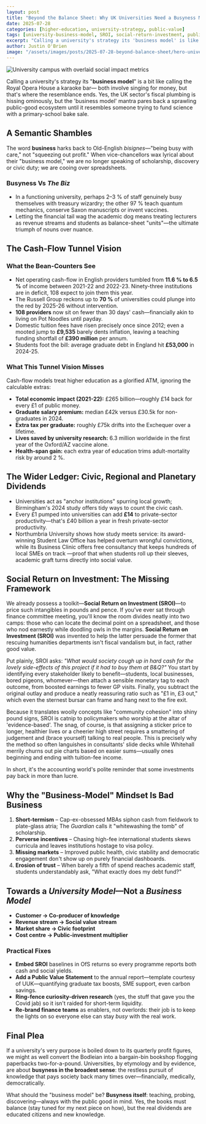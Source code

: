 ```yaml
---
layout: post
title: "Beyond the Balance Sheet: Why UK Universities Need a Busyness Model"
date: 2025-07-28
categories: [higher-education, university-strategy, public-value]
tags: [university-business-model, SROI, social-return-investment, public-good, UK-universities, university-finance]
excerpt: "Calling a university's strategy its 'business model' is like calling the Royal Opera House a karaoke bar. Universities need a busyness model focused on public value, not just profit margins."
author: Justin O'Brien
image: "/assets/images/posts/2025-07-28-beyond-balance-sheet/hero-university-busyness.jpg"
---
```


![University campus with overlaid social impact metrics](/assets/images/posts/2025-07-28-beyond-balance-sheet/hero-university-busyness.jpg)

Calling a university's strategy its "**business model**" is a bit like calling the Royal Opera House a karaoke bar— both involve singing for money, but that's where the resemblance ends. Yes, the UK sector's fiscal plumbing is hissing ominously, but the 'business model' mantra pares back a sprawling public-good ecosystem until it resembles someone trying to fund science with a primary-school bake sale.

## A Semantic Shambles

The word **business** harks back to Old-English *bisignes*—"being busy with care," not "squeezing out profit." When vice-chancellors wax lyrical about their "business model," we are no longer speaking of scholarship, discovery or civic duty; we are cooing over spreadsheets.

### Busyness Vs *The Biz*

- In a functioning university, perhaps 2–3 % of staff genuinely busy themselves with treasury wizardry; the other 97 % teach quantum mechanics, conserve Saxon manuscripts or invent vaccines.
- Letting the financial tail wag the academic dog means treating lecturers as revenue streams and students as balance-sheet "units"—the ultimate triumph of nouns over nuance.

## The Cash-Flow Tunnel Vision

### What the Bean-Counters See

- Net operating cash-flow in English providers tumbled from **11.6 % to 6.5 %** of income between 2021-22 and 2022-23. Ninety-three institutions are in deficit, 108 expect to join them this year.
- The Russell Group reckons up to **70 %** of universities could plunge into the red by 2025-26 without intervention.
- **108 providers** now sit on fewer than 30 days' cash—financially akin to living on Pot Noodles until payday.
- Domestic tuition fees have risen precisely once since 2012; even a mooted jump to **£9,535** barely dents inflation, leaving a teaching funding shortfall of **£390 million** per annum.
- Students foot the bill: average graduate debt in England hit **£53,000** in 2024-25.

### What This Tunnel Vision Misses

Cash-flow models treat higher education as a glorified ATM, ignoring the calculable extras:

- **Total economic impact (2021-22):** £265 billion—roughly £14 back for every £1 of public money.
- **Graduate salary premium:** median £42k versus £30.5k for non-graduates in 2024.
- **Extra tax per graduate:** roughly £75k drifts into the Exchequer over a lifetime.
- **Lives saved by university research:** 6.3 million worldwide in the first year of the Oxford/AZ vaccine alone.
- **Health-span gain:** each extra year of education trims adult-mortality risk by around 2 %.

## The Wider Ledger: Civic, Regional and Planetary Dividends

- Universities act as "anchor institutions" spurring local growth; Birmingham's 2024 study offers tidy ways to count the civic cash.
- Every £1 pumped into universities can add **£14** to private-sector productivity—that's £40 billion a year in fresh private-sector productivity.
- Northumbria University shows how study meets service: its award-winning Student Law Office has helped overturn wrongful convictions, while its Business Clinic offers free consultancy that keeps hundreds of local SMEs on track —proof that when students roll up their sleeves, academic graft turns directly into social value.

## Social Return on Investment: The Missing Framework

We already possess a toolkit—**Social Return on Investment (SROI)**—to price such intangibles in pounds and pence. If you've ever sat through finance committee meeting, you'll know the room divides neatly into two camps: those who can locate the decimal point on a spreadsheet, and those who nod earnestly while doodling owls in the margins. **Social Return on Investment (SROI)** was invented to help the latter persuade the former that rescuing humanities departments isn't fiscal vandalism but, in fact, rather good value.

Put plainly, SROI asks: *"What would society cough up in hard cash for the lovely side-effects of this project if it had to buy them at B&Q?"* You start by identifying every stakeholder likely to benefit—students, local businesses, bored pigeons, whomever—then attach a sensible monetary tag to each outcome, from boosted earnings to fewer GP visits. Finally, you subtract the original outlay and produce a neatly reassuring ratio such as "£1 in, £3 out," which even the sternest bursar can frame and hang next to the fire exit.

Because it translates woolly concepts like "community cohesion" into shiny pound signs, SROI is catnip to policymakers who worship at the altar of 'evidence-based'. The snag, of course, is that assigning a sticker price to longer, healthier lives or a cheerier high street requires a smattering of judgement and (brace yourself) talking to real people. This is precisely why the method so often languishes in consultants' slide decks while Whitehall merrily churns out pie charts based on easier sums—usually ones beginning and ending with tuition-fee income.

In short, it's the accounting world's polite reminder that some investments pay back in more than lucre.

## Why the "Business-Model" Mindset Is Bad Business

1. **Short-termism** – Cap-ex-obsessed MBAs siphon cash from fieldwork to plate-glass atria; The *Guardian* calls it "whitewashing the tomb" of scholarship.
2. **Perverse incentives** – Chasing high-fee international students skews curricula and leaves institutions hostage to visa policy.
3. **Missing markets** – Improved public health, civic stability and democratic engagement don't show up on purely financial dashboards.
4. **Erosion of trust** – When barely a fifth of spend reaches academic staff, students understandably ask, "What exactly does my debt fund?"

## Towards a *University Model*—Not a *Business Model*

- **Customer → Co-producer of knowledge**
- **Revenue stream → Social value stream**
- **Market share → Civic footprint**
- **Cost centre → Public-investment multiplier**

### Practical Fixes

- **Embed SROI** baselines in OfS returns so every programme reports both cash and social yields.
- **Add a Public Value Statement** to the annual report—template courtesy of UUK—quantifying graduate tax boosts, SME support, even carbon savings.
- **Ring-fence curiosity-driven research** (yes, the stuff that gave you the Covid jab) so it isn't raided for short-term liquidity.
- **Re-brand finance teams** as enablers, not overlords: their job is to keep the lights on so everyone else can stay *busy* with the real work.

## Final Plea

If a university's very purpose is boiled down to its quarterly profit figures, we might as well convert the Bodleian into a bargain-bin bookshop flogging paperbacks two-for-a-pound. Universities, by etymology and by evidence, are about **busyness in the broadest sense**: the restless pursuit of knowledge that pays society back many times over—financially, medically, democratically.

What should the "business model" be? **Busyness itself**: teaching, probing, discovering—always with the public good in mind. Yes, the books must balance (stay tuned for my next piece on how), but the real dividends are educated citizens and new knowledge.
